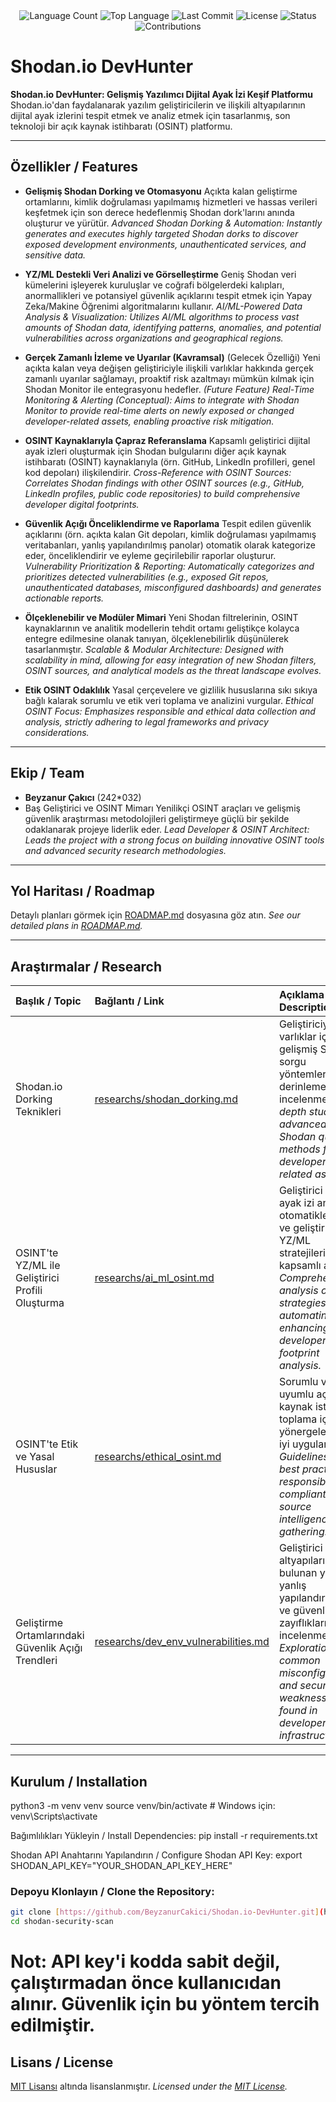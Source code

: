 <div align="center">
  
<img src="https://img.shields.io/github/languages/count/byznrckcc/shodan-analiz?style=flat-square&color=blueviolet" alt="Language Count">

<!-- En çok kullanılan dil -->
<img src="https://img.shields.io/github/languages/top/byznrckcc/shodan-analiz?style=flat-square&color=1e90ff" alt="Top Language">

<!-- Son commit -->
<img src="https://img.shields.io/github/last-commit/byznrckcc/shodan-analiz?style=flat-square&color=ff69b4" alt="Last Commit">

<!-- Lisans -->
<img src="https://img.shields.io/github/license/byznrckcc/shodan-analiz?style=flat-square&color=yellow" alt="License">

<!-- Durum -->
<img src="https://img.shields.io/badge/status-active-green?style=flat-square" alt="Status">

<!-- Katkı -->
<img src="https://img.shields.io/badge/Contributions-Welcome-brightgreen?style=flat-square" alt="Contributions">


</div>

# **Shodan.io DevHunter**

**Shodan.io DevHunter: Gelişmiş Yazılımcı Dijital Ayak İzi Keşif Platformu**
Shodan.io'dan faydalanarak yazılım geliştiricilerin ve ilişkili altyapılarının dijital ayak izlerini tespit etmek ve analiz etmek için tasarlanmış, son teknoloji bir açık kaynak istihbaratı (OSINT) platformu.

---

## **Özellikler / Features**

* **Gelişmiş Shodan Dorking ve Otomasyonu**
    Açıkta kalan geliştirme ortamlarını, kimlik doğrulaması yapılmamış hizmetleri ve hassas verileri keşfetmek için son derece hedeflenmiş Shodan dork'larını anında oluşturur ve yürütür.
    *Advanced Shodan Dorking & Automation: Instantly generates and executes highly targeted Shodan dorks to discover exposed development environments, unauthenticated services, and sensitive data.*

* **YZ/ML Destekli Veri Analizi ve Görselleştirme**
    Geniş Shodan veri kümelerini işleyerek kuruluşlar ve coğrafi bölgelerdeki kalıpları, anormallikleri ve potansiyel güvenlik açıklarını tespit etmek için Yapay Zeka/Makine Öğrenimi algoritmalarını kullanır.
    *AI/ML-Powered Data Analysis & Visualization: Utilizes AI/ML algorithms to process vast amounts of Shodan data, identifying patterns, anomalies, and potential vulnerabilities across organizations and geographical regions.*

* **Gerçek Zamanlı İzleme ve Uyarılar (Kavramsal)**
    (Gelecek Özelliği) Yeni açıkta kalan veya değişen geliştiriciyle ilişkili varlıklar hakkında gerçek zamanlı uyarılar sağlamayı, proaktif risk azaltmayı mümkün kılmak için Shodan Monitor ile entegrasyonu hedefler.
    *(Future Feature) Real-Time Monitoring & Alerting (Conceptual): Aims to integrate with Shodan Monitor to provide real-time alerts on newly exposed or changed developer-related assets, enabling proactive risk mitigation.*

* **OSINT Kaynaklarıyla Çapraz Referanslama**
    Kapsamlı geliştirici dijital ayak izleri oluşturmak için Shodan bulgularını diğer açık kaynak istihbaratı (OSINT) kaynaklarıyla (örn. GitHub, LinkedIn profilleri, genel kod depoları) ilişkilendirir.
    *Cross-Reference with OSINT Sources: Correlates Shodan findings with other OSINT sources (e.g., GitHub, LinkedIn profiles, public code repositories) to build comprehensive developer digital footprints.*

* **Güvenlik Açığı Önceliklendirme ve Raporlama**
    Tespit edilen güvenlik açıklarını (örn. açıkta kalan Git depoları, kimlik doğrulaması yapılmamış veritabanları, yanlış yapılandırılmış panolar) otomatik olarak kategorize eder, önceliklendirir ve eyleme geçirilebilir raporlar oluşturur.
    *Vulnerability Prioritization & Reporting: Automatically categorizes and prioritizes detected vulnerabilities (e.g., exposed Git repos, unauthenticated databases, misconfigured dashboards) and generates actionable reports.*

* **Ölçeklenebilir ve Modüler Mimari**
    Yeni Shodan filtrelerinin, OSINT kaynaklarının ve analitik modellerin tehdit ortamı geliştikçe kolayca entegre edilmesine olanak tanıyan, ölçeklenebilirlik düşünülerek tasarlanmıştır.
    *Scalable & Modular Architecture: Designed with scalability in mind, allowing for easy integration of new Shodan filters, OSINT sources, and analytical models as the threat landscape evolves.*

* **Etik OSINT Odaklılık**
    Yasal çerçevelere ve gizlilik hususlarına sıkı sıkıya bağlı kalarak sorumlu ve etik veri toplama ve analizini vurgular.
    *Ethical OSINT Focus: Emphasizes responsible and ethical data collection and analysis, strictly adhering to legal frameworks and privacy considerations.*

---

## **Ekip / Team**

* **Beyzanur Çakıcı** (242*032)
* 
    Baş Geliştirici ve OSINT Mimarı
    Yenilikçi OSINT araçları ve gelişmiş güvenlik araştırması metodolojileri geliştirmeye güçlü bir şekilde odaklanarak projeye liderlik eder.
    *Lead Developer & OSINT Architect: Leads the project with a strong focus on building innovative OSINT tools and advanced security research methodologies.*

---

## **Yol Haritası / Roadmap**

Detaylı planları görmek için [ROADMAP.md](ROADMAP.md) dosyasına göz atın.
*See our detailed plans in [ROADMAP.md](ROADMAP.md).*

---

## **Araştırmalar / Research**

| Başlık / Topic                                     | Bağlantı / Link                                                             | Açıklama / Description                                                                                             |
| :------------------------------------------------- | :-------------------------------------------------------------------------- | :----------------------------------------------------------------------------------------------------------------- |
| Shodan.io Dorking Teknikleri                       | [researchs/shodan_dorking.md](researchs/shodan_dorking.md)                  | Geliştiriciyle ilgili varlıklar için gelişmiş Shodan sorgu yöntemlerinin derinlemesine incelenmesi. / *In-depth study of advanced Shodan query methods for developer-related assets.* |
| OSINT'te YZ/ML ile Geliştirici Profili Oluşturma   | [researchs/ai_ml_osint.md](researchs/ai_ml_osint.md)                        | Geliştirici dijital ayak izi analizini otomatikleştirmek ve geliştirmek için YZ/ML stratejilerinin kapsamlı analizi. / *Comprehensive analysis of AI/ML strategies for automating and enhancing developer digital footprint analysis.* |
| OSINT'te Etik ve Yasal Hususlar                    | [researchs/ethical_osint.md](researchs/ethical_osint.md)                    | Sorumlu ve uyumlu açık kaynak istihbaratı toplama için yönergeler ve en iyi uygulamalar. / *Guidelines and best practices for responsible and compliant open-source intelligence gathering.* |
| Geliştirme Ortamlarındaki Güvenlik Açığı Trendleri | [researchs/dev_env_vulnerabilities.md](researchs/dev_env_vulnerabilities.md) | Geliştirici altyapılarında bulunan yaygın yanlış yapılandırmaların ve güvenlik zayıflıklarının incelenmesi. / *Exploration of common misconfigurations and security weaknesses found in developer infrastructures.* |

---

## **Kurulum / Installation**
python3 -m venv venv
source venv/bin/activate  # Windows için: venv\Scripts\activate

Bağımlılıkları Yükleyin / Install Dependencies:
pip install -r requirements.txt

Shodan API Anahtarını Yapılandırın / Configure Shodan API Key:
export SHODAN_API_KEY="YOUR_SHODAN_API_KEY_HERE"

### Depoyu Klonlayın / Clone the Repository:

```bash
git clone [https://github.com/BeyzanurCakici/Shodan.io-DevHunter.git](https://github.com/byznrckcc/shodan-security-scan/edit/main/README.md)
cd shodan-security-scan 
```
# Not: API key'i kodda sabit değil, çalıştırmadan önce kullanıcıdan alınır. Güvenlik için bu yöntem tercih edilmiştir.

## Lisans / License

[MIT Lisansı](LICENSE) altında lisanslanmıştır.
*Licensed under the [MIT License](LICENSE).*
